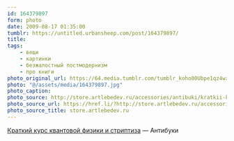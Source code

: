 ```yaml
---
id: 164379897
form: photo
date: 2009-08-17 01:35:00
tumblr: https://untitled.urbansheep.com/post/164379897/
title:
tags:
    - вещи
    - картинки
    - безжалостный постмодернизм
    - про книги
photo_original_url: https://64.media.tumblr.com/tumblr_koho00Ubpe1qz4wzio1_640.jpg
photo: "@/assets/media/164379897.jpg"
photo_caption:
photo_source: http://store.artlebedev.ru/accessories/antibuki/kratkii-kurs-kvantovoy-fiziki-i-striptiza/
photo_source_url: https://href.li/?http://store.artlebedev.ru/accessories/antibuki/kratkii-kurs-kvantovoy-fiziki-i-striptiza/
photo_source_title: store.artlebedev.ru
---
```


<p><a href="http://store.artlebedev.ru/accessories/antibuki/kratkii-kurs-kvantovoy-fiziki-i-striptiza/">Краткий курс квантовой физики и&nbsp;стриптиза</a> — Антибуки</p>

